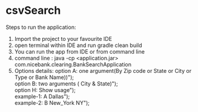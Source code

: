 # csvSearch

Steps to run the application:

1.   Import the project to your favourite IDE
2.   open terminal within IDE and run gradle clean build
3.   You can run the app from IDE or from command line
4.   command line :    java -cp <application.jar> com.nicebank.clearing.BankSearchApplication <options>
5.   Options details:
     option A: one argument(By Zip code or State or City or Type or Bank Name))");<br/>
     option B: two arguments ( City & State)");<br/>
     option H: Show usage");<br/>
        example-1: A Dallas");<br/>
        example-2: B New_York NY");<br/>
  
